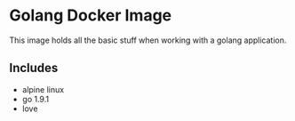 # Golang Docker Image

This image holds all the basic stuff when working with a golang application.


## Includes

  * alpine linux
  * go 1.9.1
  * love
